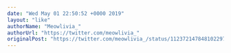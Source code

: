 ```yaml
---
date: "Wed May 01 22:50:52 +0000 2019"
layout: "like"
authorName: "Meowlivia_"
authorUrl: "https://twitter.com/meowlivia_"
originalPost: "https://twitter.com/meowlivia_/status/1123721478481022978"
---
```

